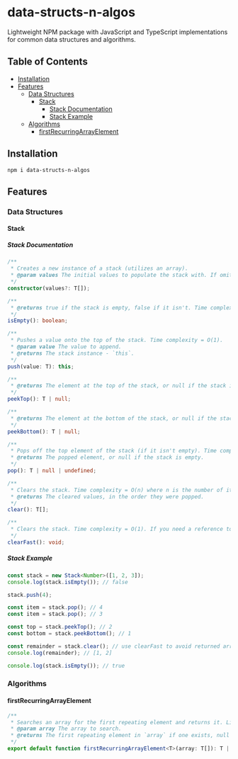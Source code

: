 # data-structs-n-algos

Lightweight NPM package with JavaScript and TypeScript implementations for common data structures and algorithms.

## Table of Contents

- [Installation](#installation)
- [Features](#features)
  - [Data Structures](#data-structures)
    - [Stack](#stack)
      - [Stack Documentation](#stack-documentation)
      - [Stack Example](#stack-example)
  - [Algorithms](#algorithms)
    - [firstRecurringArrayElement](#firstrecurringarrayelement)

## Installation

`npm i data-structs-n-algos`

## Features

### Data Structures

#### Stack

##### Stack Documentation

```ts
/**
 * Creates a new instance of a stack (utilizes an array).
 * @param values The initial values to populate the stack with. If omitted, stack begins empty.
 */
constructor(values?: T[]);

/**
 * @returns true if the stack is empty, false if it isn't. Time complexity = O(1).
 */
isEmpty(): boolean;

/**
 * Pushes a value onto the top of the stack. Time complexity = O(1).
 * @param value The value to append.
 * @returns The stack instance - `this`.
 */
push(value: T): this;

/**
 * @returns The element at the top of the stack, or null if the stack is empty. Time complexity = O(1).
 */
peekTop(): T | null;

/**
 * @returns The element at the bottom of the stack, or null if the stack is empty. Time complexity = O(1).
 */
peekBottom(): T | null;

/**
 * Pops off the top element of the stack (if it isn't empty). Time complexity = O(1).
 * @returns The popped element, or null if the stack is empty.
 */
pop(): T | null | undefined;

/**
 * Clears the stack. Time complexity = O(n) where n is the number of items in the stack. If you don't need a reference to the cleared items, use `clearFast` instead.
 * @returns The cleared values, in the order they were popped.
 */
clear(): T[];

/**
 * Clears the stack. Time complexity = O(1). If you need a reference to the cleared items, use `clear` instead.
 */
clearFast(): void;
```

##### Stack Example

```ts
const stack = new Stack<Number>([1, 2, 3]);
console.log(stack.isEmpty()); // false

stack.push(4);

const item = stack.pop(); // 4
const item = stack.pop(); // 3

const top = stack.peekTop(); // 2
const bottom = stack.peekBottom(); // 1

const remainder = stack.clear(); // use clearFast to avoid returned array
console.log(remainder); // [1, 2]

console.log(stack.isEmpty()); // true
```

### Algorithms

#### firstRecurringArrayElement

```ts
/**
 * Searches an array for the first repeating element and returns it. Linear time and space complexity - O(n).
 * @param array The array to search.
 * @returns The first repeating element in `array` if one exists, null otherwise.
 */
export default function firstRecurringArrayElement<T>(array: T[]): T | null;
```
